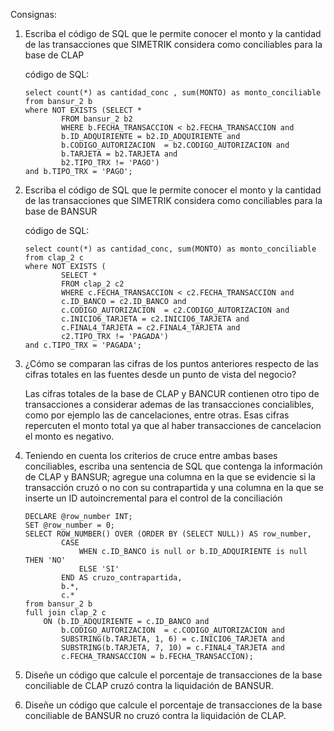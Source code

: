 Consignas:

1. Escriba el código de SQL que le permite conocer el monto y la cantidad de las transacciones que SIMETRIK considera como conciliables para la base de CLAP

	código de SQL:

	```
	select count(*) as cantidad_conc , sum(MONTO) as monto_conciliable
	from bansur_2 b 
	where NOT EXISTS (SELECT *
 			FROM bansur_2 b2
 			WHERE b.FECHA_TRANSACCION < b2.FECHA_TRANSACCION and
 			b.ID_ADQUIRIENTE = b2.ID_ADQUIRIENTE and
 			b.CODIGO_AUTORIZACION  = b2.CODIGO_AUTORIZACION and
 			b.TARJETA = b2.TARJETA and
 			b2.TIPO_TRX != 'PAGO')
 	and b.TIPO_TRX = 'PAGO';
	```

2. Escriba el código de SQL que le permite conocer el monto y la cantidad de las transacciones que SIMETRIK considera como conciliables para la base de BANSUR

	código de SQL:

	```
	select count(*) as cantidad_conc, sum(MONTO) as monto_conciliable 
	from clap_2 c 
	where NOT EXISTS (
			SELECT * 
			FROM clap_2 c2 
			WHERE c.FECHA_TRANSACCION < c2.FECHA_TRANSACCION and 
			c.ID_BANCO = c2.ID_BANCO and 
			c.CODIGO_AUTORIZACION  = c2.CODIGO_AUTORIZACION and 
			c.INICIO6_TARJETA = c2.INICIO6_TARJETA and 
			c.FINAL4_TARJETA = c2.FINAL4_TARJETA and 
			c2.TIPO_TRX != 'PAGADA')
	and c.TIPO_TRX = 'PAGADA';
 	```

3. ¿Cómo se comparan las cifras de los puntos anteriores respecto de las cifras totales en las fuentes desde un punto de vista del negocio?

	Las cifras totales de la base de CLAP y BANCUR contienen otro tipo de transacciones a considerar ademas de las transacciones concialibles, como por ejemplo las de cancelaciones, entre otras.
Esas cifras repercuten el monto total ya que al haber transacciones de cancelacion el monto es negativo.

4. Teniendo en cuenta los criterios de cruce entre ambas bases conciliables, escriba una sentencia de SQL que contenga la información de CLAP y BANSUR; agregue una columna en la que se evidencie si la transacción cruzó o no con su contrapartida y una columna en la que se inserte un ID autoincremental para el control de la conciliación

	```
	DECLARE @row_number INT;
	SET @row_number = 0;
	SELECT ROW_NUMBER() OVER (ORDER BY (SELECT NULL)) AS row_number, 
			CASE 
				WHEN c.ID_BANCO is null or b.ID_ADQUIRIENTE is null THEN 'NO'
				ELSE 'SI'
			END AS cruzo_contrapartida,
			b.*,
			c.*
	from bansur_2 b  
	full join clap_2 c 
		ON (b.ID_ADQUIRIENTE = c.ID_BANCO and 
			b.CODIGO_AUTORIZACION  = c.CODIGO_AUTORIZACION and 
			SUBSTRING(b.TARJETA, 1, 6) = c.INICIO6_TARJETA and 
			SUBSTRING(b.TARJETA, 7, 10) = c.FINAL4_TARJETA and 
			c.FECHA_TRANSACCION = b.FECHA_TRANSACCION);
	```

5. Diseñe un código que calcule el porcentaje de transacciones de la base conciliable de CLAP cruzó contra la liquidación de BANSUR.

6. Diseñe un código que calcule el porcentaje de transacciones de la base conciliable de BANSUR no cruzó contra la liquidación de CLAP.
